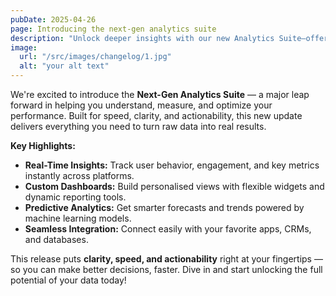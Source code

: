 ```yaml
---
pubDate: 2025-04-26
page: Introducing the next-gen analytics suite
description: "Unlock deeper insights with our new Analytics Suite—offering real-time tracking, powerful visualisations, and smarter decision-making tools. See how our latest update empowers you to turn data into action faster than ever."
image:
  url: "/src/images/changelog/1.jpg"
  alt: "your alt text"
---
```


We're excited to introduce the **Next-Gen Analytics Suite** — a major leap forward in helping you understand, measure, and optimize your performance. Built for speed, clarity, and actionability, this new update delivers everything you need to turn raw data into real results.

**Key Highlights:**

- **Real-Time Insights:** Track user behavior, engagement, and key metrics instantly across platforms.
- **Custom Dashboards:** Build personalised views with flexible widgets and dynamic reporting tools.
- **Predictive Analytics:** Get smarter forecasts and trends powered by machine learning models.
- **Seamless Integration:** Connect easily with your favorite apps, CRMs, and databases.

This release puts **clarity, speed, and actionability** right at your fingertips — so you can make better decisions, faster. Dive in and start unlocking the full potential of your data today!

